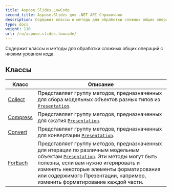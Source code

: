 ```yaml
---
title: Aspose.Slides.LowCode
second_title: Aspose.Slides для .NET API Справочник
description: Содержит классы и методы для обработки сложных общих операций с низким уровнем кода.
type: docs
weight: 110
url: /ru/aspose.slides.lowcode/
---
```


Содержит классы и методы для обработки сложных общих операций с низким уровнем кода.

## Классы

| Класс | Описание |
| --- | --- |
| [Collect](./collect) | Представляет группу методов, предназначенных для сбора модельных объектов разных типов из [`Presentation`](../aspose.slides/presentation). |
| [Compress](./compress) | Представляет группу методов, предназначенных для сжатия [`Presentation`](../aspose.slides/presentation). |
| [Convert](./convert) | Представляет группу методов, предназначенных для конвертации [`Presentation`](../aspose.slides/presentation). |
| [ForEach](./foreach) | Представляет группу методов, предназначенных для итерации по различным модельным объектам [`Presentation`](../aspose.slides/presentation). Эти методы могут быть полезны, если вам нужно итерировать и изменять некоторые элементы форматирования или содержимого Презентации, например, изменить форматирование каждой части. |
